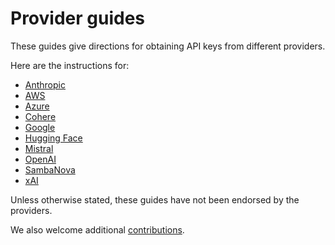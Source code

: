 # Provider guides 

These guides give directions for obtaining API keys from different providers. 

Here are the instructions for:
- [Anthropic](anthropic.md) 
- [AWS](aws.md)
- [Azure](azure.md) 
- [Cohere](cohere.md)
- [Google](google.md)
- [Hugging Face](huggingface.md)
- [Mistral](mistral.md)
- [OpenAI](openai.md)
- [SambaNova](sambanova.md)
- [xAI](xai.md)

Unless otherwise stated, these guides have not been endorsed by the providers. 

We also welcome additional [contributions](../CONTRIBUTING.md). 

